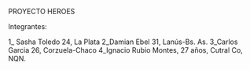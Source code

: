 PROYECTO HEROES

Integrantes:

1_ Sasha Toledo 24, La Plata
2_Damian Ebel 31, Lanús-Bs. As.
3_Carlos Garcia 26, Corzuela-Chaco
4_Ignacio Rubio Montes, 27 años, Cutral Co, NQN.
